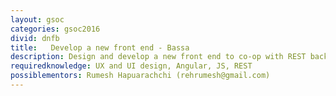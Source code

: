 ```yaml
---
layout: gsoc
categories: gsoc2016
divid: dnfb
title:   Develop a new front end - Bassa
description: Design and develop a new front end to co-op with REST back end using Angular or any other framework.
requiredknowledge: UX and UI design, Angular, JS, REST
possiblementors: Rumesh Hapuarachchi (rehrumesh@gmail.com)
---
```

